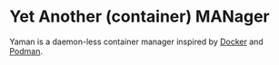 # Yet Another (container) MANager

Yaman is a daemon-less container manager inspired by [Docker][] and [Podman][].

[docker]: https://docs.docker.com/reference/
[podman]: https://docs.podman.io/en/latest/
